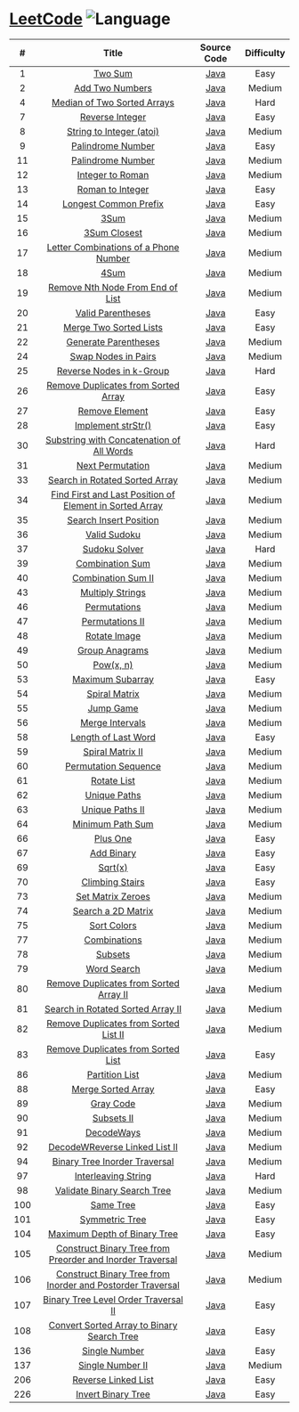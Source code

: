 # [LeetCode](https://leetcode.com/problemset/all/) ![Language](https://img.shields.io/badge/language-java-orange.svg) 

| # | Title | Source Code | Difficulty |
|:---:|:---:|:---:|:---:|
| 1 | [Two Sum](https://leetcode.com/problems/two-sum/description/) | [Java](src/main/java/com/liwx/algorithm/leetcode/easy/TwoSum.java) | Easy |
| 2 | [Add Two Numbers](https://leetcode.com/problems/add-two-numbers/description/) | [Java](src/main/java/com/liwx/algorithm/leetcode/medium/AddTwoNumbers.java) | Medium |
| 4 | [Median of Two Sorted Arrays](https://leetcode.com/problems/median-of-two-sorted-arrays/description/) | [Java](src/main/java/com/liwx/algorithm/leetcode/hard/MedianofTwoSortedArrays.java) | Hard |
| 7 | [Reverse Integer](https://leetcode.com/problems/reverse-integer/description/) | [Java](src/main/java/com/liwx/algorithm/leetcode/easy/ReverseInteger.java) | Easy |
| 8 | [String to Integer (atoi)]( https://leetcode.com/problems/string-to-integer-atoi/description/) | [Java](src/main/java/com/liwx/algorithm/leetcode/medium/StringtoIntegerAtoi.java) | Medium |
| 9 | [Palindrome Number](https://leetcode.com/problems/palindrome-number/description/) | [Java](src/main/java/com/liwx/algorithm/leetcode/easy/PalindromeNumber.java) | Easy |
| 11 | [Palindrome Number](https://leetcode.com/problems/container-with-most-water/) | [Java](src/main/java/com/liwx/algorithm/leetcode/medium/ContainerWithMostWater.java) | Medium |
| 12 | [Integer to Roman](https://leetcode.com/problems/integer-to-roman/) | [Java](src/main/java/com/liwx/algorithm/leetcode/medium/IntegerToRoman.java) | Medium |
| 13 | [Roman to Integer](https://leetcode.com/problems/roman-to-integer/) | [Java](src/main/java/com/liwx/algorithm/leetcode/easy/RomanToInteger.java) | Easy |
| 14 | [Longest Common Prefix](https://leetcode.com/problems/longest-common-prefix/) | [Java](src/main/java/com/liwx/algorithm/leetcode/easy/LongestCommonPrefix.java) | Easy |
| 15 | [3Sum](https://leetcode.com/problems/3sum/) | [Java](src/main/java/com/liwx/algorithm/leetcode/medium/ThreeSum.java) | Medium |
| 16 | [3Sum Closest](https://leetcode.com/problems/3sum-closest/) | [Java](src/main/java/com/liwx/algorithm/leetcode/medium/ThreeSumClosest.java) | Medium |
| 17 | [Letter Combinations of a Phone Number](https://leetcode.com/problems/letter-combinations-of-a-phone-number/) | [Java](src/main/java/com/liwx/algorithm/leetcode/medium/LetterCombinationsOfAPhoneNumber.java) | Medium |
| 18 | [4Sum](https://leetcode.com/problems/4sum/) | [Java](src/main/java/com/liwx/algorithm/leetcode/medium/FourSum.java) | Medium |
| 19 | [Remove Nth Node From End of List](https://leetcode.com/problems/remove-nth-node-from-end-of-list/) | [Java](src/main/java/com/liwx/algorithm/leetcode/medium/RemoveNthNodeFromEndofList.java) | Medium |
| 20 | [Valid Parentheses](https://leetcode.com/problems/valid-parentheses/) | [Java](src/main/java/com/liwx/algorithm/leetcode/easy/ValidParentheses.java) | Easy |
| 21 | [Merge Two Sorted Lists](https://leetcode.com/problems/merge-two-sorted-lists/) | [Java](src/main/java/com/liwx/algorithm/leetcode/easy/MergeTwoSortedLists.java) | Easy |
| 22 | [Generate Parentheses](https://leetcode.com/problems/generate-parentheses/) | [Java](src/main/java/com/liwx/algorithm/leetcode/medium/GenerateParentheses.java) | Medium |
| 24 | [Swap Nodes in Pairs](https://leetcode.com/problems/swap-nodes-in-pairs/) | [Java](src/main/java/com/liwx/algorithm/leetcode/medium/SwapNodesInPairs.java) | Medium |
| 25 | [Reverse Nodes in k-Group](https://leetcode.com/problems/reverse-nodes-in-k-group/) | [Java](src/main/java/com/liwx/algorithm/leetcode/hard/ReverseNodesInKGroup.java) | Hard |
| 26 | [Remove Duplicates from Sorted Array](https://leetcode.com/problems/remove-duplicates-from-sorted-array/) | [Java](src/main/java/com/liwx/algorithm/leetcode/easy/RemoveDuplicatesFromSortedArray.java) | Easy |
| 27 | [Remove Element](https://leetcode.com/problems/remove-element/) | [Java](src/main/java/com/liwx/algorithm/leetcode/easy/RemoveElement.java) | Easy |
| 28 | [Implement strStr()](https://leetcode.com/problems/implement-strstr/) | [Java](src/main/java/com/liwx/algorithm/leetcode/easy/ImplementStrStr.java) | Easy |
| 30 | [Substring with Concatenation of All Words](https://leetcode.com/problems/substring-with-concatenation-of-all-words/) | [Java](src/main/java/com/liwx/algorithm/leetcode/hard/SubstringWithConcatenationOfAllWords.java) | Hard |
| 31 | [Next Permutation](https://leetcode.com/problems/next-permutation/) | [Java](src/main/java/com/liwx/algorithm/leetcode/medium/NextPermutation.java) | Medium |
| 33 | [Search in Rotated Sorted Array](https://leetcode.com/problems/search-in-rotated-sorted-array/) | [Java](src/main/java/com/liwx/algorithm/leetcode/medium/SearchInRotatedSortedArray.java) | Medium |
| 34 | [Find First and Last Position of Element in Sorted Array](https://leetcode.com/problems/find-first-and-last-position-of-element-in-sorted-array/) | [Java](src/main/java/com/liwx/algorithm/leetcode/medium/FindFirstAndLastPositionOfElementInSortedArray.java) | Medium |
| 35 | [Search Insert Position](https://leetcode.com/problems/search-insert-position/) | [Java](src/main/java/com/liwx/algorithm/leetcode/easy/SearchInsertPosition.java) | Medium |
| 36 | [Valid Sudoku](https://leetcode.com/problems/valid-sudoku/) | [Java](src/main/java/com/liwx/algorithm/leetcode/medium/ValidSudoku.java) | Medium |
| 37 | [Sudoku Solver](https://leetcode.com/problems/sudoku-solver/) | [Java](src/main/java/com/liwx/algorithm/leetcode/hard/SudokuSolver.java) | Hard |
| 39 | [Combination Sum](https://leetcode.com/problems/combination-sum/) | [Java](src/main/java/com/liwx/algorithm/leetcode/medium/CombinationSum.java) | Medium |
| 40 | [Combination Sum II](https://leetcode.com/problems/combination-sum-ii/) | [Java](src/main/java/com/liwx/algorithm/leetcode/medium/CombinationSumII.java) | Medium |
| 43 | [Multiply Strings](https://leetcode.com/problems/multiply-strings/submissions/) | [Java](src/main/java/com/liwx/algorithm/leetcode/medium/MultiplyStrings.java) | Medium |
| 46 | [Permutations](https://leetcode.com/problems/permutations/) | [Java](src/main/java/com/liwx/algorithm/leetcode/medium/Permutations.java) | Medium |
| 47 | [Permutations II](https://leetcode.com/problems/permutations-ii/) | [Java](src/main/java/com/liwx/algorithm/leetcode/medium/PermutationsII.java) | Medium |
| 48 | [Rotate Image](https://leetcode.com/problems/rotate-image/) | [Java](src/main/java/com/liwx/algorithm/leetcode/medium/RotateImage.java) | Medium |
| 49 | [Group Anagrams](https://leetcode.com/problems/group-anagrams/) | [Java](src/main/java/com/liwx/algorithm/leetcode/medium/GroupAnagrams.java) | Medium |
| 50 | [Pow(x, n)](https://leetcode.com/problems/powx-n/) | [Java](src/main/java/com/liwx/algorithm/leetcode/medium/Powxn.java) | Medium |
| 53 | [Maximum Subarray](https://leetcode.com/problems/maximum-subarray/) | [Java](src/main/java/com/liwx/algorithm/leetcode/easy/MaximumSubarray.java) | Easy |
| 54 | [Spiral Matrix](https://leetcode.com/problems/spiral-matrix/) | [Java](src/main/java/com/liwx/algorithm/leetcode/medium/SpiralMatrix.java) | Medium |
| 55 | [Jump Game](https://leetcode.com/problems/jump-game/) | [Java](src/main/java/com/liwx/algorithm/leetcode/medium/JumpGame.java) | Medium |
| 56 | [Merge Intervals](https://leetcode.com/problems/merge-intervals/) | [Java](src/main/java/com/liwx/algorithm/leetcode/medium/MergeIntervals.java) | Medium |
| 58 | [Length of Last Word](https://leetcode.com/problems/length-of-last-word/) | [Java](src/main/java/com/liwx/algorithm/leetcode/easy/LengthOfLastWord.java) | Easy |
| 59 | [Spiral Matrix II](https://leetcode.com/problems/spiral-matrix-ii/) | [Java](src/main/java/com/liwx/algorithm/leetcode/medium/SpiralMatrixII.java) | Medium |
| 60 | [Permutation Sequence](https://leetcode.com/problems/permutation-sequence/) | [Java](src/main/java/com/liwx/algorithm/leetcode/medium/PermutationSequence.java) | Medium |
| 61 | [Rotate List](https://leetcode.com/problems/rotate-list/) | [Java](src/main/java/com/liwx/algorithm/leetcode/medium/RotateList.java) | Medium |
| 62 | [Unique Paths](https://leetcode.com/problems/unique-paths/) | [Java](src/main/java/com/liwx/algorithm/leetcode/medium/UniquePaths.java) | Medium |
| 63 | [Unique Paths II](https://leetcode.com/problems/unique-paths-ii/) | [Java](src/main/java/com/liwx/algorithm/leetcode/medium/UniquePathsII.java) | Medium |
| 64 | [Minimum Path Sum](https://leetcode.com/problems/minimum-path-sum/) | [Java](src/main/java/com/liwx/algorithm/leetcode/medium/MinimumPathSum.java) | Medium |
| 66 | [Plus One](https://leetcode.com/problems/plus-one/) | [Java](src/main/java/com/liwx/algorithm/leetcode/easy/PlusOne.java) | Easy |
| 67 | [Add Binary](https://leetcode.com/problems/add-binary/) | [Java](src/main/java/com/liwx/algorithm/leetcode/easy/AddBinary.java) | Easy |
| 69 | [Sqrt(x)](https://leetcode.com/problems/sqrtx/) | [Java](src/main/java/com/liwx/algorithm/leetcode/easy/SqrtX.java) | Easy |
| 70 | [Climbing Stairs](https://leetcode.com/problems/climbing-stairs/) | [Java](src/main/java/com/liwx/algorithm/leetcode/easy/ClimbingStairs.java) | Easy |
| 73 | [Set Matrix Zeroes](https://leetcode.com/problems/set-matrix-zeroes/) | [Java](src/main/java/com/liwx/algorithm/leetcode/medium/SetMatrixZeroes.java) | Medium |
| 74 | [Search a 2D Matrix](https://leetcode.com/problems/search-a-2d-matrix/) | [Java](src/main/java/com/liwx/algorithm/leetcode/medium/SearchA2DMatrix.java) | Medium |
| 75 | [Sort Colors](https://leetcode.com/problems/sort-colors/) | [Java](src/main/java/com/liwx/algorithm/leetcode/medium/SortColors.java) | Medium |
| 77 | [Combinations](https://leetcode.com/problems/combinations/) | [Java](src/main/java/com/liwx/algorithm/leetcode/medium/Combinations.java) | Medium |
| 78 | [Subsets](https://leetcode.com/problems/subsets/) | [Java](src/main/java/com/liwx/algorithm/leetcode/medium/Subsets.java) | Medium |
| 79 | [Word Search](https://leetcode.com/problems/word-search/) | [Java](src/main/java/com/liwx/algorithm/leetcode/medium/WordSearch.java) | Medium |
| 80 | [Remove Duplicates from Sorted Array II](https://leetcode.com/problems/remove-duplicates-from-sorted-array-ii/) | [Java](src/main/java/com/liwx/algorithm/leetcode/medium/RemoveDuplicatesFromSortedArrayII.java) | Medium |
| 81 | [Search in Rotated Sorted Array II](https://leetcode.com/problems/search-in-rotated-sorted-array-ii/submissions/) | [Java](src/main/java/com/liwx/algorithm/leetcode/medium/SearchInRotatedSortedArrayII.java) | Medium |
| 82 | [Remove Duplicates from Sorted List II](https://leetcode.com/problems/remove-duplicates-from-sorted-list-ii/) | [Java](src/main/java/com/liwx/algorithm/leetcode/medium/RemoveDuplicatesFromSortedListII.java) | Medium |
| 83 | [Remove Duplicates from Sorted List](https://leetcode.com/problems/remove-duplicates-from-sorted-list/) | [Java](src/main/java/com/liwx/algorithm/leetcode/easy/RemoveDuplicatesFromSortedList.java) | Easy |
| 86 | [Partition List](https://leetcode.com/problems/partition-list/) | [Java](src/main/java/com/liwx/algorithm/leetcode/medium/PartitionList.java) | Medium |
| 88 | [Merge Sorted Array](https://leetcode.com/problems/merge-sorted-array/) | [Java](src/main/java/com/liwx/algorithm/leetcode/easy/MergeSortedArray.java) | Easy |
| 89 | [Gray Code](https://leetcode.com/problems/gray-code/) | [Java](src/main/java/com/liwx/algorithm/leetcode/medium/GrayCode.java) | Medium |
| 90 | [Subsets II](https://leetcode.com/problems/subsets-ii/) | [Java](src/main/java/com/liwx/algorithm/leetcode/medium/SubsetsII.java) | Medium |
| 91 | [DecodeWays](https://leetcode.com/problems/decode-ways/) | [Java](src/main/java/com/liwx/algorithm/leetcode/medium/DecodeWays.java) | Medium |
| 92 | [DecodeWReverse Linked List II](https://leetcode.com/problems/reverse-linked-list-ii/) | [Java](src/main/java/com/liwx/algorithm/leetcode/medium/ReverseLinkedListII.java) | Medium |
| 94 | [Binary Tree Inorder Traversal](https://leetcode.com/problems/binary-tree-inorder-traversal/) | [Java](src/main/java/com/liwx/algorithm/leetcode/medium/BinaryTreeInorderTraversal.java) | Medium |
| 97 | [Interleaving String](https://leetcode.com/problems/interleaving-string/description/) | [Java](src/main/java/com/liwx/algorithm/leetcode/hard/InterleavingString.java) | Hard |
| 98 | [Validate Binary Search Tree](https://leetcode.com/problems/validate-binary-search-tree/) | [Java](src/main/java/com/liwx/algorithm/leetcode/medium/ValidateBinarySearchTree.java) | Medium |
| 100 | [Same Tree](https://leetcode.com/problems/same-tree/) | [Java](src/main/java/com/liwx/algorithm/leetcode/easy/SameTree.java) | Easy |
| 101 | [Symmetric Tree](https://leetcode.com/problems/symmetric-tree/) | [Java](src/main/java/com/liwx/algorithm/leetcode/easy/SymmetricTree.java) | Easy |
| 104 | [Maximum Depth of Binary Tree](https://leetcode.com/problems/maximum-depth-of-binary-tree/) | [Java](src/main/java/com/liwx/algorithm/leetcode/easy/MaximumDepthOfBinaryTree.java) | Easy |
| 105 | [Construct Binary Tree from Preorder and Inorder Traversal](https://leetcode.com/problems/construct-binary-tree-from-preorder-and-inorder-traversal/submissions/) | [Java](src/main/java/com/liwx/algorithm/leetcode/medium/ConstructBinaryTreeFromPreorderAndInorderTraversal.java) | Medium |
| 106 | [Construct Binary Tree from Inorder and Postorder Traversal](https://leetcode.com/problems/construct-binary-tree-from-inorder-and-postorder-traversal/) | [Java](src/main/java/com/liwx/algorithm/leetcode/medium/ConstructBinaryTreeFromInorderAndPostorderTraversal.java) | Medium |
| 107 | [Binary Tree Level Order Traversal II](https://leetcode.com/problems/binary-tree-level-order-traversal-ii/) | [Java](src/main/java/com/liwx/algorithm/leetcode/easy/BinaryTreeLevelOrderTraversalII.java) | Easy |
| 108 | [Convert Sorted Array to Binary Search Tree](https://leetcode.com/problems/convert-sorted-array-to-binary-search-tree/) | [Java](src/main/java/com/liwx/algorithm/leetcode/easy/ConvertSortedArrayToBinarySearchTree.java) | Easy |
| 136 | [Single Number](https://leetcode.com/problems/single-number/) | [Java](src/main/java/com/liwx/algorithm/leetcode/easy/SingleNumber.java) | Easy |
| 137 | [Single Number II](https://leetcode.com/problems/single-number-ii/submissions/) | [Java](src/main/java/com/liwx/algorithm/leetcode/medium/SingleNumberII.java) | Medium |
| 206 | [Reverse Linked List](https://leetcode.com/problems/reverse-linked-list/) | [Java](src/main/java/com/liwx/algorithm/leetcode/easy/ReverseLinkedList.java) | Easy |
| 226 | [Invert Binary Tree](https://leetcode.com/problems/invert-binary-tree/) | [Java](src/main/java/com/liwx/algorithm/leetcode/easy/InvertBinaryTree.java) | Easy |

